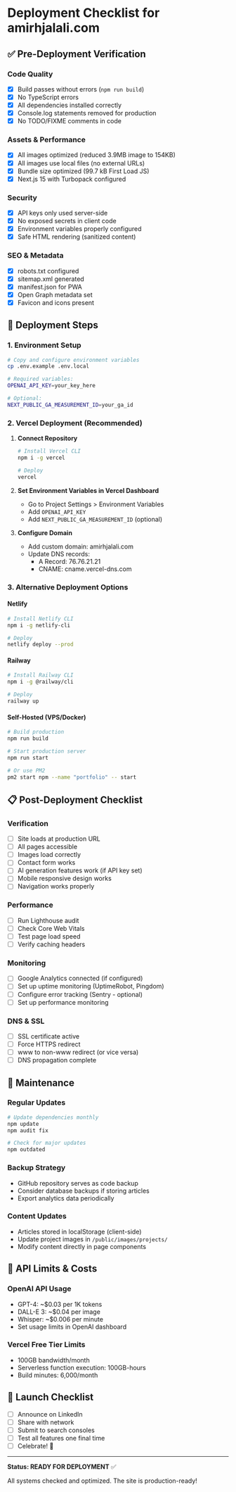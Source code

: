 # Deployment Checklist for amirhjalali.com

## ✅ Pre-Deployment Verification

### Code Quality
- [x] Build passes without errors (`npm run build`)
- [x] No TypeScript errors
- [x] All dependencies installed correctly
- [x] Console.log statements removed for production
- [x] No TODO/FIXME comments in code

### Assets & Performance
- [x] All images optimized (reduced 3.9MB image to 154KB)
- [x] All images use local files (no external URLs)
- [x] Bundle size optimized (99.7 kB First Load JS)
- [x] Next.js 15 with Turbopack configured

### Security
- [x] API keys only used server-side
- [x] No exposed secrets in client code
- [x] Environment variables properly configured
- [x] Safe HTML rendering (sanitized content)

### SEO & Metadata
- [x] robots.txt configured
- [x] sitemap.xml generated
- [x] manifest.json for PWA
- [x] Open Graph metadata set
- [x] Favicon and icons present

## 🚀 Deployment Steps

### 1. Environment Setup
```bash
# Copy and configure environment variables
cp .env.example .env.local

# Required variables:
OPENAI_API_KEY=your_key_here

# Optional:
NEXT_PUBLIC_GA_MEASUREMENT_ID=your_ga_id
```

### 2. Vercel Deployment (Recommended)

1. **Connect Repository**
   ```bash
   # Install Vercel CLI
   npm i -g vercel
   
   # Deploy
   vercel
   ```

2. **Set Environment Variables in Vercel Dashboard**
   - Go to Project Settings > Environment Variables
   - Add `OPENAI_API_KEY`
   - Add `NEXT_PUBLIC_GA_MEASUREMENT_ID` (optional)

3. **Configure Domain**
   - Add custom domain: amirhjalali.com
   - Update DNS records:
     - A Record: 76.76.21.21
     - CNAME: cname.vercel-dns.com

### 3. Alternative Deployment Options

#### Netlify
```bash
# Install Netlify CLI
npm i -g netlify-cli

# Deploy
netlify deploy --prod
```

#### Railway
```bash
# Install Railway CLI
npm i -g @railway/cli

# Deploy
railway up
```

#### Self-Hosted (VPS/Docker)
```bash
# Build production
npm run build

# Start production server
npm run start

# Or use PM2
pm2 start npm --name "portfolio" -- start
```

## 📋 Post-Deployment Checklist

### Verification
- [ ] Site loads at production URL
- [ ] All pages accessible
- [ ] Images load correctly
- [ ] Contact form works
- [ ] AI generation features work (if API key set)
- [ ] Mobile responsive design works
- [ ] Navigation works properly

### Performance
- [ ] Run Lighthouse audit
- [ ] Check Core Web Vitals
- [ ] Test page load speed
- [ ] Verify caching headers

### Monitoring
- [ ] Google Analytics connected (if configured)
- [ ] Set up uptime monitoring (UptimeRobot, Pingdom)
- [ ] Configure error tracking (Sentry - optional)
- [ ] Set up performance monitoring

### DNS & SSL
- [ ] SSL certificate active
- [ ] Force HTTPS redirect
- [ ] www to non-www redirect (or vice versa)
- [ ] DNS propagation complete

## 🔧 Maintenance

### Regular Updates
```bash
# Update dependencies monthly
npm update
npm audit fix

# Check for major updates
npm outdated
```

### Backup Strategy
- GitHub repository serves as code backup
- Consider database backups if storing articles
- Export analytics data periodically

### Content Updates
- Articles stored in localStorage (client-side)
- Update project images in `/public/images/projects/`
- Modify content directly in page components

## 📱 API Limits & Costs

### OpenAI API Usage
- GPT-4: ~$0.03 per 1K tokens
- DALL-E 3: ~$0.04 per image
- Whisper: ~$0.006 per minute
- Set usage limits in OpenAI dashboard

### Vercel Free Tier Limits
- 100GB bandwidth/month
- Serverless function execution: 100GB-hours
- Build minutes: 6,000/month

## 🎉 Launch Checklist

- [ ] Announce on LinkedIn
- [ ] Share with network
- [ ] Submit to search consoles
- [ ] Test all features one final time
- [ ] Celebrate! 🚀

---

**Status: READY FOR DEPLOYMENT** ✅

All systems checked and optimized. The site is production-ready!
